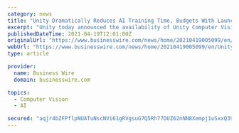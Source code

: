 ```yaml
---
category: news
title: "Unity Dramatically Reduces AI Training Time, Budgets With Launch of Synthetic Datasets"
excerpt: "Unity today announced the availability of Unity Computer Vision Datasets aimed to reduce the cost of developing computer vision applications, and more quickly train AI for the Manufacturing, Retail, and Security industries."
publishedDateTime: 2021-04-19T12:01:00Z
originalUrl: "https://www.businesswire.com/news/home/20210419005099/en/Unity-Dramatically-Reduces-AI-Training-Time-Budgets-With-Launch-of-Synthetic-Datasets"
webUrl: "https://www.businesswire.com/news/home/20210419005099/en/Unity-Dramatically-Reduces-AI-Training-Time-Budgets-With-Launch-of-Synthetic-Datasets"
type: article

provider:
  name: Business Wire
  domain: businesswire.com

topics:
  - Computer Vision
  - AI

secured: "aqjr4bZFPflpNUATuNscNVi61gRVgsuG7Q5Rh77DUZ62nNN8Xempj1uSxxQ395WeLs/hqbmON7IG3xYEGvsHs1PrXCZznOZa6i6YgI2Dy+ITd7UN42QAesseYAzE4VnrzZzfrLNUHElXAesudc7C1p5rSkTcUJUGA23hCVHpiTkkGryoqFxf4+jVGeKzeg3de91PGbmNaxkzLOsfA9Oh+amkB4lijHo6hkr/rHU1LxDhz5hdpVvt7otrVw+WGwjGf7fRLjS7vS2bM/mng3I0VIgXkWmHXyeZSMU27JaO/C/gmuK4D5RL2pQn23LfroHuGbiCqLJBcxYCZId/NC1W6CAiyAmHRbleRDwyPvEMbK8=;eV5zP5M3TPa4NM7L7ySr0w=="
---
```


